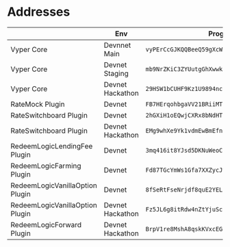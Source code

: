 # Addresses

|                                 | Env              | Program                                        | Upgrade authority                              |
| ------------------------------- | ---------------- | ---------------------------------------------- | ---------------------------------------------- |
| Vyper Core                      | Devnnet Main     | `vyPErCcGJKQQBeeQ59gXcWrDyU4vBrq8qQfacwmsAsp`  | `DpfQodEMtBjx7X8Y8VhC9THo18YVZmUtvm6ASCVFThxh` |
| Vyper Core                      | Devnet Staging   | `mb9NrZKiC3ZYUutgGhXwwkAL6Jkvmu5WLDbxWRZ8L9U`  | `DpfQodEMtBjx7X8Y8VhC9THo18YVZmUtvm6ASCVFThxh` |
| Vyper Core                      | Devnet Hackathon | `29HSW1bCUHF9Kz1U9894nc9ycFCWTTTLMmKZmZ5qLwgT` | `DpfQodEMtBjx7X8Y8VhC9THo18YVZmUtvm6ASCVFThxh` |
| RateMock Plugin                 | Devnet           | `FB7HErqohbgaVV21BRiiMTuiBpeUYT8Yw7Z6EdEL7FAG` | `DpfQodEMtBjx7X8Y8VhC9THo18YVZmUtvm6ASCVFThxh` |
| RateSwitchboard Plugin          | Devnet           | `2hGXiH1oEQwjCXRx8bNdHTi49ScZp7Mj2bxcjxtULKe1` | `DpfQodEMtBjx7X8Y8VhC9THo18YVZmUtvm6ASCVFThxh` |
| RateSwitchboard Plugin          | Devnet Hackathon | `EMg9whXe9Yk1vdmEwBmEfnucRAaombxC4HW1LyRy1tWD` | `DpfQodEMtBjx7X8Y8VhC9THo18YVZmUtvm6ASCVFThxh` |
| RedeemLogicLendingFee Plugin    | Devnet           | `3mq416it8YJsd5DKNuWeoCCAH8GYJfpuefHSNkSP6LyS` | `DpfQodEMtBjx7X8Y8VhC9THo18YVZmUtvm6ASCVFThxh` |
| RedeemLogicFarming Plugin       | Devnet           | `Fd87TGcYmWs1Gfa7XXZycJwt9kXjRs8axMtxCWtCmowN` | `DpfQodEMtBjx7X8Y8VhC9THo18YVZmUtvm6ASCVFThxh` |
| RedeemLogicVanillaOption Plugin | Devnet           | `8fSeRtFseNrjdf8quE2YELhuzLkHV7WEGRPA9Jz8xEVe` | `DpfQodEMtBjx7X8Y8VhC9THo18YVZmUtvm6ASCVFThxh` |
| RedeemLogicVanillaOption Plugin | Devnet Hackathon | `Fz5JL6g8itRdw4nZtYjuScJZx2JATLE5SHNm1NwW87XV` | `DpfQodEMtBjx7X8Y8VhC9THo18YVZmUtvm6ASCVFThxh` |
| RedeemLogicForward Plugin       | Devnet Hackathon | `BrpV1re8MshA8qskKVxcEG8zXG3vf2uLX6myeTKAyhsK` | `DpfQodEMtBjx7X8Y8VhC9THo18YVZmUtvm6ASCVFThxh` |
